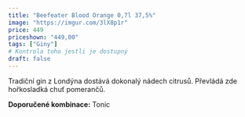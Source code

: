 ```yaml
---
title: "Beefeater Blood Orange 0,7l 37,5%"
image: "https://imgur.com/3lX8p1r"
price: 449
priceshown: "449,00"
tags: ["Giny"] 
# Kontrola toho jestli je dostupný
draft: false
---
```

Tradiční gin z Londýna dostává dokonalý nádech citrusů. Převládá zde hořkosladká chuť pomerančů.

**Doporučené kombinace:** Tonic 
